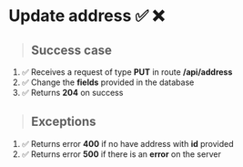 # Update address ✅ ❌

> ## Success case

01. ✅ Receives a request of type **PUT** in route **/api/address**
00. ✅ Change the **fields** provided in the database
00. ✅ Returns **204** on success

> ## Exceptions

01. ✅ Returns error **400** if no have address with **id** provided
00. ✅ Returns error **500** if there is an **error** on the server
